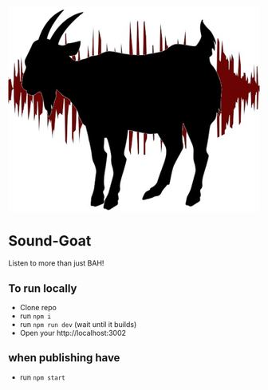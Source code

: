 <img src="https://raw.githubusercontent.com/GrammerhubTeam/sound-goat/master/static/images/goat.jpg">

# Sound-Goat
Listen to more than just BAH!

## To run locally
- Clone repo
- run ```npm i``` 
- run ``` npm run dev ``` (wait until it builds)
- Open your http://localhost:3002

## when publishing have 
- run ```npm start ```